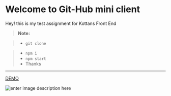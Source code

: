 Welcome to Git-Hub mini client
===================


Hey! this is my test assignment for Kottans Front End 
> **Note:**

> - `git clone`


> - `npm i` <i class="icon-refresh"></i>
> - `npm start`
> - Thanks <i class="icon-ok"></i>

----------
[DEMO](https://samogray.github.io/githabApi/)

![enter image description here](https://pbs.twimg.com/profile_images/447832292023480320/VKvHw9c-_400x400.png)
